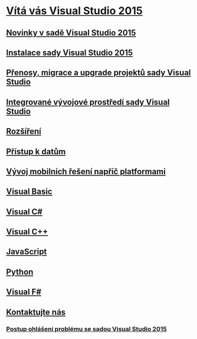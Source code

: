 # [Vítá vás Visual Studio 2015](welcome-to-visual-studio-2015.md)
## [Novinky v sadě Visual Studio 2015](what-s-new-in-visual-studio-2015.md)
## [Instalace sady Visual Studio 2015](install/install-visual-studio-2015.md)
## [Přenosy, migrace a upgrade projektů sady Visual Studio](porting/porting-migrating-and-upgrading-visual-studio-projects.md)
## [Integrované vývojové prostředí sady Visual Studio](ide/visual-studio-ide.md)
## [Rozšíření](extensibility/visual-studio-sdk.md)
## [Přístup k datům](data-tools/accessing-data-in-visual-studio.md)
## [Vývoj mobilních řešení napříč platformami](cross-platform/cross-platform-mobile-development-in-visual-studio.md)
## [Visual Basic](/dotnet/visual-basic)
## [Visual C#](/dotnet/csharp)
## [Visual C++](/cpp/visual-cpp-in-visual-studio)
## [JavaScript](javascript/javascript-in-visual-studio.md)
## [Python](python/getting-started-with-python.md)
## [Visual F#](/dotnet/fsharp/)
## [Kontaktujte nás](ide/talk-to-us.md)
### [Postup ohlášení problému se sadou Visual Studio 2015](ide/how-to-report-a-problem-with-visual-studio-2015.md)

